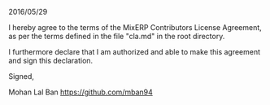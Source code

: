 2016/05/29

I hereby agree to the terms of the MixERP Contributors License
Agreement, as per the terms defined in the file "cla.md" in the root directory.

I furthermore declare that I am authorized and able to make this
agreement and sign this declaration.

Signed,

Mohan Lal Ban
https://github.com/mban94